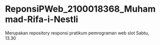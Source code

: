 # ReponsiPWeb_2100018368_Muhammad-Rifa-i-Nestli
Merupakan repository responsi pratikum pemrograman web slot Sabtu, 13.30
